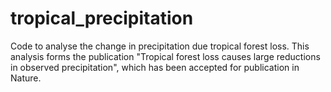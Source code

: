 # tropical_precipitation
Code to analyse the change in precipitation due tropical forest loss. This analysis forms the publication "Tropical forest loss causes large reductions in observed precipitation", which has been accepted for publication in Nature.

